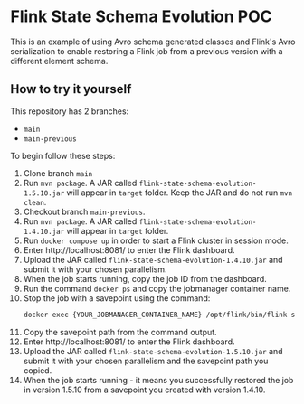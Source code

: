# Flink State Schema Evolution POC
This is an example of using Avro schema generated classes and Flink's Avro serialization to enable restoring a Flink job from a previous version with a different element schema.

## How to try it yourself
This repository has 2 branches:
- `main`
- `main-previous`

To begin follow these steps:
1. Clone branch `main`
2. Run `mvn package`. A JAR called `flink-state-schema-evolution-1.5.10.jar` will appear in `target` folder. Keep the JAR and do not run `mvn clean`.
3. Checkout branch `main-previous`.
4. Run `mvn package`. A JAR called `flink-state-schema-evolution-1.4.10.jar` will appear in `target` folder.
5. Run `docker compose up` in order to start a Flink cluster in session mode.
6. Enter http://localhost:8081/ to enter the Flink dashboard.
7. Upload the JAR called `flink-state-schema-evolution-1.4.10.jar` and submit it with your chosen parallelism.
8. When the job starts running, copy the job ID from the dashboard.
9. Run the command `docker ps` and copy the jobmanager container name.
10. Stop the job with a savepoint using the command:
    ```bash
    docker exec {YOUR_JOBMANAGER_CONTAINER_NAME} /opt/flink/bin/flink stop {YOUR_JOB_ID} -p file:/opt/flink/savepoints/
    ```
11. Copy the savepoint path from the command output.
12. Enter http://localhost:8081/ to enter the Flink dashboard.
13. Upload the JAR called `flink-state-schema-evolution-1.5.10.jar` and submit it with your chosen parallelism and the savepoint path you copied.
14. When the job starts running - it means you successfully restored the job in version 1.5.10 from a savepoint you created with version 1.4.10.
